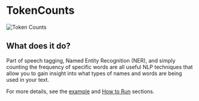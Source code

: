 # TokenCounts
![Token Counts](https://github.com/miielab/TokenCounts/workflows/Token%20Counts/badge.svg)

## What does it do?
Part of speech tagging, Named Entity Recognition (NER), and simply counting the frequency of specific words are all useful NLP techniques that allow you to gain insight into what types of names and words are being used in your text. 

For more details, see the [example](https://github.com/patriChiril/miie_beta/tree/main/examples/tokenCounts) and [How to Run](https://github.com/patriChiril/miie_beta/blob/main/documentation/user_documentation/tokenCounts.md) sections.

